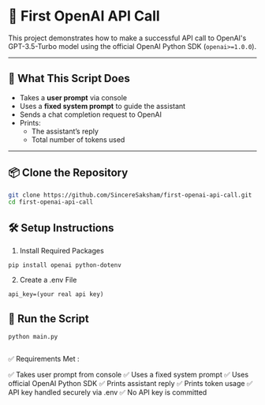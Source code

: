 # 🧠 First OpenAI API Call

This project demonstrates how to make a successful API call to OpenAI's GPT-3.5-Turbo model using the official OpenAI Python SDK (`openai>=1.0.0`).

---

## 📝 What This Script Does

- Takes a **user prompt** via console
- Uses a **fixed system prompt** to guide the assistant
- Sends a chat completion request to OpenAI
- Prints:
  - The assistant’s reply
  - Total number of tokens used

---

## 📦 Clone the Repository

```bash
git clone https://github.com/SincereSaksham/first-openai-api-call.git
cd first-openai-api-call
```

## 🛠️ Setup Instructions
1. Install Required Packages
```
pip install openai python-dotenv
```

2. Create a .env File
```
api_key=(your real api key)
```
## 🚀 Run the Script
```
python main.py
```

## 
✅ Requirements Met : 

✅ Takes user prompt from console
✅ Uses a fixed system prompt
✅ Uses official OpenAI Python SDK
✅ Prints assistant reply
✅ Prints token usage
✅ API key handled securely via .env
✅ No API key is committed
